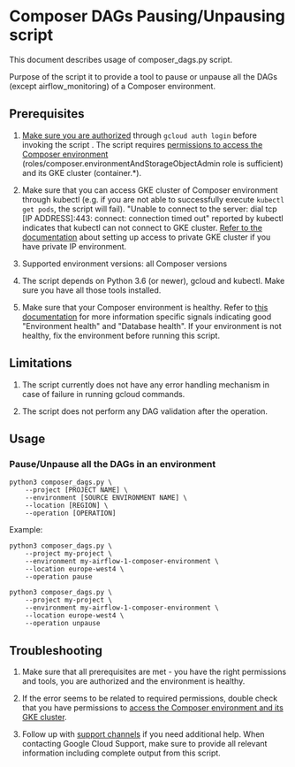 # Composer DAGs Pausing/Unpausing script

This document describes usage of composer_dags.py script.

Purpose of the script it to provide a tool to pause or unpause all the DAGs 
(except airflow_monitoring) of a Composer environment.

## Prerequisites

1.  [Make sure you are authorized](https://cloud.google.com/sdk/gcloud/reference/auth/login)
    through `gcloud auth login` before invoking the script . The script requires
    [permissions to access the Composer environment](https://cloud.google.com/composer/docs/how-to/access-control)
    (roles/composer.environmentAndStorageObjectAdmin role is sufficient) and its
    GKE cluster (container.*).

1.  Make sure that you can access GKE cluster of Composer environment through
    kubectl (e.g. if you are not able to successfully execute
    `kubectl get pods`, the script will fail). "Unable to connect to the server:
    dial tcp [IP ADDRESS]:443: connect: connection timed out" reported by
    kubectl indicates that kubectl can not connect to GKE cluster.
    [Refer to the documentation](https://cloud.google.com/kubernetes-engine/docs/how-to/private-clusters#cloud_shell)
    about setting up access to private GKE cluster if you have private IP environment.

1.  Supported environment versions: all Composer versions 

1.  The script depends on Python 3.6 (or newer), gcloud and kubectl. Make sure
    you have all those tools installed.

1.  Make sure that your Composer environment is healthy. Refer to
    [this documentation](https://cloud.google.com/composer/docs/monitoring-dashboard)
    for more information specific signals indicating good "Environment health" and
    "Database health". If your environment is not healthy, fix the environment before
    running this script.

## Limitations

1.  The script currently does not have any error handling mechanism in case of
    failure in running gcloud commands.

1.  The script does not perform any DAG validation after the operation.

## Usage

### Pause/Unpause all the DAGs in an environment

```
python3 composer_dags.py \
    --project [PROJECT NAME] \
    --environment [SOURCE ENVIRONMENT NAME] \
    --location [REGION] \
    --operation [OPERATION]
```

Example:

```
python3 composer_dags.py \
    --project my-project \
    --environment my-airflow-1-composer-environment \
    --location europe-west4 \
    --operation pause
```

```
python3 composer_dags.py \
    --project my-project \
    --environment my-airflow-1-composer-environment \
    --location europe-west4 \
    --operation unpause
```

## Troubleshooting

1.  Make sure that all prerequisites are met - you have the right permissions
    and tools, you are authorized and the environment is healthy.

1.  If the error seems to be related to required permissions, double check that
    you have permissions to
    [access the Composer environment and its GKE cluster](https://cloud.google.com/composer/docs/how-to/access-control).

1.  Follow up with [support channels](https://cloud.google.com/composer/docs/getting-support)
    if you need additional help. When contacting Google Cloud Support, make sure to provide
    all relevant information including complete output from this script.
